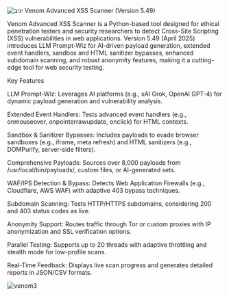 ![יניב](https://github.com/user-attachments/assets/bb26572f-2d8b-400e-b4e6-7d70536cc51e)
Venom Advanced XSS Scanner (Version 5.49)

Venom Advanced XSS Scanner is a Python-based tool designed for ethical penetration testers and security researchers to detect Cross-Site Scripting (XSS) vulnerabilities in web applications. Version 5.49 (April 2025) introduces LLM Prompt-Wiz for AI-driven payload generation, extended event handlers, sandbox and HTML sanitizer bypasses, enhanced subdomain scanning, and robust anonymity features, making it a cutting-edge tool for web security testing.

Key Features





LLM Prompt-Wiz: Leverages AI platforms (e.g., xAI Grok, OpenAI GPT-4) for dynamic payload generation and vulnerability analysis.



Extended Event Handlers: Tests advanced event handlers (e.g., onmouseover, onpointerrawupdate, onclick) for HTML contexts.



Sandbox & Sanitizer Bypasses: Includes payloads to evade browser sandboxes (e.g., iframe, meta refresh) and HTML sanitizers (e.g., DOMPurify, server-side filters).



Comprehensive Payloads: Sources over 8,000 payloads from /usr/local/bin/payloads/, custom files, or AI-generated sets.



WAF/IPS Detection & Bypass: Detects Web Application Firewalls (e.g., Cloudflare, AWS WAF) with adaptive 403 bypass techniques.



Subdomain Scanning: Tests HTTP/HTTPS subdomains, considering 200 and 403 status codes as live.



Anonymity Support: Routes traffic through Tor or custom proxies with IP anonymization and SSL verification options.



Parallel Testing: Supports up to 20 threads with adaptive throttling and stealth mode for low-profile scans.



Real-Time Feedback: Displays live scan progress and generates detailed reports in JSON/CSV formats.

  
  
  
  
  ![venom3](https://github.com/user-attachments/assets/721e6373-04b4-4bf9-bdde-192e768c0426)

  
  
  
  

                                           



